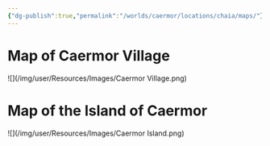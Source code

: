```yaml
---
{"dg-publish":true,"permalink":"/worlds/caermor/locations/chaia/maps/"}
---
```


# Map of Caermor Village
![](/img/user/Resources/Images/Caermor Village.png)

# Map of the Island of Caermor
![](/img/user/Resources/Images/Caermor Island.png)